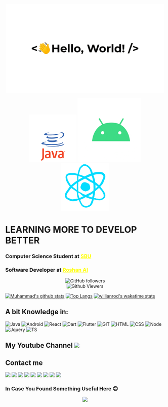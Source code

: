 <p align="center"><img src="greetings.gif" width="500"></p>
 
<p align="center">
 <img src="java.gif" width="150">
 <img src="android.gif" width="200">
 <img src="react.gif" width="150">
</p>

# **LEARNING MORE TO DEVELOP BETTER**

### Computer Science Student at <a href="https://sbu.ac.ir" style="color: yellow;">SBU</a>
### Software Developer at <a href="https://www.roshan-ai.ir" style="color: yellow;">Roshan AI</a>

<p align="center">
<img alt="GitHub followers" width="150" src="https://img.shields.io/github/followers/muhammadksht?style=flat-square&color=blue"><br>
<img alt="Github Viewers" width="200" src="https://komarev.com/ghpvc/?username=muhammadksht&style=flat-square&color=green">
</p>


<p align="center">
 
[![Muhammad's github stats](https://github-readme-stats.vercel.app/api?username=muhammadksht&include_all_commits=true&count_private=true&show_icons=true&include_all_commits=true&theme=gruvbox_light)](https://github.com/muhammadksht)
[![Top Langs](https://github-readme-stats.vercel.app/api/top-langs/?username=muhammadksht&layout=compact&langs_count=10&theme=gruvbox_light)](https://github.com/muhammadksht)
 [![willianrod's wakatime stats](https://github-readme-stats.vercel.app/api/wakatime?username=muhammadksht)](https://github.com/anuraghazra/github-readme-stats)

</p>


## A bit Knowledge in:
![Java](https://www.vectorlogo.zone/logos/java/java-icon.svg)
![Android](https://www.vectorlogo.zone/logos/android/android-icon.svg)
![React](https://www.vectorlogo.zone/logos/reactjs/reactjs-icon.svg)
![Dart](https://www.vectorlogo.zone/logos/dartlang/dartlang-icon.svg)
![Flutter](https://www.vectorlogo.zone/logos/flutterio/flutterio-icon.svg)
![GIT](https://www.vectorlogo.zone/logos/git-scm/git-scm-icon.svg)
![HTML](https://www.vectorlogo.zone/logos/w3_html5/w3_html5-icon.svg)
![CSS](https://www.vectorlogo.zone/logos/w3_css/w3_css-icon.svg)
![Node](https://www.vectorlogo.zone/logos/nodejs/nodejs-icon.svg)
![Jquery](https://www.vectorlogo.zone/logos/jquery/jquery-icon.svg)
![TS](https://www.vectorlogo.zone/logos/typescriptlang/typescriptlang-icon.svg)

## My Youtube Channel [<img src="https://www.vectorlogo.zone/logos/youtube/youtube-tile.svg" width="32">](https://www.youtube.com/channel/UCI1BKsmNKbCVfxsxjL7SSRQ)


## Contact me
[<img src="https://www.vectorlogo.zone/logos/gitlab/gitlab-icon.svg" width="32">](https://gitlab.com/muhammadksht)
[<img src="https://www.vectorlogo.zone/logos/linkedin/linkedin-tile.svg" width="32">](https://www.linkedin.com/in/muhammad-karbalae?lipi=urn%3Ali%3Apage%3Ad_flagship3_profile_view_base_contact_details%3B19Xhz8Q8QmOyP6k87j%2BeUg%3D%3D)
[<img src="https://www.vectorlogo.zone/logos/twitter/twitter-tile.svg" width="32">](https://twitter.com/Muhammad_ksht)
[<img src="https://www.vectorlogo.zone/logos/instagram/instagram-tile.svg" width="32">](https://www.instagram.com/muhammad.ksht)
[<img src="https://www.vectorlogo.zone/logos/facebook/facebook-official.svg" width="32">](https://www.facebook.com/muhammad.karbalaeeshabani)
[<img src="https://www.vectorlogo.zone/logos/telegram/telegram-tile.svg" width="32">](http://t.me/muhammadksht)
[<img src="https://www.vectorlogo.zone/logos/gmail/gmail-icon.svg" width="32">](mailto:muhammad.ksht@gmail.com)
[<img src="https://www.vectorlogo.zone/logos/whatsapp/whatsapp-icon.svg" width="32">](https://wa.me/989373899988)
[<img src="https://www.vectorlogo.zone/logos/stackoverflow/stackoverflow-icon.svg" width="32">](https://stackoverflow.com/users/14618677/muhammad-karbalaee-shabani)

### In Case You Found Something Useful Here 😊
<p align="center">
 <a href="https://coffeebede.ir/buycoffee/muhammadksht"><img width="250" class="img-fluid" src="https://coffeebede.ir/DashboardTemplateV2/app-assets/images/banner/default-yellow.svg" /></a>
</p>

